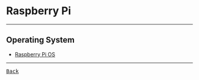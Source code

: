 # Raspberry Pi

---

## Operating System

- [Raspberry Pi OS](https://www.raspberrypi.com/software/)

---

[<kbd> Back </kbd>](./readme.md)
